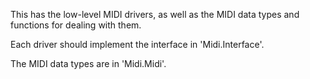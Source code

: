 This has the low-level MIDI drivers, as well as the MIDI data types and
functions for dealing with them.

Each driver should implement the interface in 'Midi.Interface'.

The MIDI data types are in 'Midi.Midi'.
